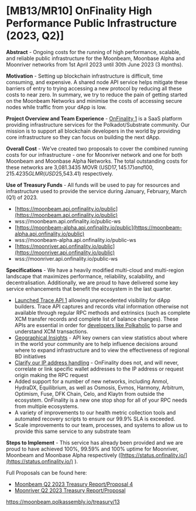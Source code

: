 ﻿# [MB13/MR10] OnFinality High Performance Public Infrastructure (2023, Q2)]
**Abstract**  - Ongoing costs for the running of high performance, scalable, and reliable public infrastructure for the Moonbeam, Moonbase Alpha and Moonriver networks from 1st April 2023 until 30th June 2023 (3 months).

**Motivation**  - Setting up blockchain infrastructure is difficult, time consuming, and expensive. A shared node API service helps mitigate these barriers of entry to trying accessing a new protocol by reducing all these costs to near zero. In summary, we try to reduce the pain of getting started on the Moonbeam Networks and minimise the costs of accessing secure nodes while traffic from your dApp is low.

**Project Overview and Team Experience**  -  [OnFinality  1](https://onfinality.io/)  is a SaaS platform providing infrastructure services for the Polkadot/Substrate community. Our mission is to support all blockchain developers in the world by providing core infrastructure so they can focus on building the next dApp.

**Overall Cost**  - We’ve created two proposals to cover the combined running costs for our infrastructure - one for Moonriver network and one for both Moonbeam and Moonbase Alpha Networks. The total outstanding costs for these networks are 3,081.3435 MOVR (USD$17,145.17) and 100,215.4235 GLMR (USD$25,543.41) respectively.

**Use of Treasury Funds**  - All funds will be used to pay for resources and infrastructure used to provide the service during January, February, March (Q1) of 2023.

-   [https://moonbeam.api.onfinality.io/public](https://moonbeam.api.onfinality.io/public)
-   wss://moonbeam.api.onfinality.io/public-ws
-   [https://moonbeam-alpha.api.onfinality.io/public](https://moonbeam-alpha.api.onfinality.io/public)
-   wss://moonbeam-alpha.api.onfinality.io/public-ws
-   [https://moonriver.api.onfinality.io/public](https://moonriver.api.onfinality.io/public)
-   wss://moonriver.api.onfinality.io/public-ws

**Specifications**  - We have a heavily modified multi-cloud and multi-region landscape that maximizes performance, reliability, scalability, and decentralisation. Additionally, we are proud to have delivered some key service enhancements that benefit the ecosystem in the last quarter.

-   [Launched Trace API  1](https://blog.onfinality.io/onfinality-launches-trace-api-for-unprecedented-visibility-into-your-dapps/)  allowing unprecedented visibility for dApp builders. Trace API captures and records vital information otherwise not available through regular RPC methods and extrinsics (such as complete XCM transfer records and complete list of balance changes). These APIs are essential in order for  [developers like Polkaholic](https://blog.onfinality.io/onfinalitys-new-trace-api-helping-colorful-notion-get-trace-data-from-over-40-substrate-chains/)  to parse and understand XCM transactions.
-   [Geographical Insights](https://blog.onfinality.io/onfinality-adds-geolocation-insights-for-dapps-and-api-apps/)  - API key owners can view statistics about where in the world your community are to help influence decisions around where to expand infrastructure and to view the effectiveness of regional BD initiatives
-   [Clarify our IP address handling](https://blog.onfinality.io/how-does-onfinality-deal-with-personal-information/)  - OnFinality does not, and will never, correlate or link specific wallet addresses to the IP address or request origin making the RPC request
-   Added support for a number of new networks, including Anmol, HydraDX, Equilibrium, as well as Osmosis, Evmos, Harmony, Arbitrum, Optimism, Fuse, DFK Chain, Celo, and Klaytn from outside the ecosystem. OnFinality is a new one stop shop for all of your RPC needs from multiple ecosystems.
-   A variety of improvements to our health metric collection tools and automated recovery scripts to ensure our 99.9% SLA is exceeded.
-   Scale improvements to our team, processes, and systems to allow us to provide this same service to any substrate team

**Steps to Implement**  - This service has already been provided and we are proud to have achieved 100%, 99.59% and 100% uptime for Moonriver, Moonbeam and Moonbase Alpha respectively ([https://status.onfinality.io/](https://status.onfinality.io/) ).

Full Proposals can be found here:

-   [Moonbeam Q2 2023 Treasury Report/Proposal  4](https://docs.google.com/document/d/1SRVZ6VQxT4yu-iclJz08-Hs_UAW-fwEhnHn3KbsQ-60/edit?usp=sharing)
-   [Moonriver Q2 2023 Treasury Report/Proposal](https://docs.google.com/document/d/1C8nOcIGjXmDHDfN0oZwKZPKcdzfzrG8OOHxwO4TWVH8/edit?usp=sharing)

https://moonbeam.polkassembly.io/treasury/13

